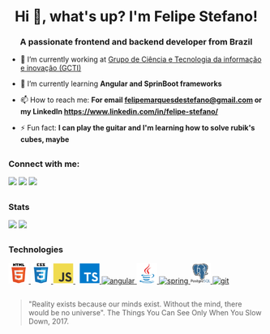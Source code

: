 <h1 align="center">Hi 👋, what's up? I'm Felipe Stefano!</h1>
<h3 align="center">A passionate frontend and backend developer from Brazil</h3>

- 🔭 I’m currently working at [Grupo de Ciência e Tecnologia da informação e inovação (GCTI)](https://gcti.parnamirim.rn.gov.br)

- 🌱 I’m currently learning **Angular and SprinBoot frameworks**

- 📫 How to reach me: **For email felipemarquesdestefano@gmail.com or my LinkedIn https://www.linkedin.com/in/felipe-stefano/**

- ⚡ Fun fact: **I can play the guitar and I'm learning how to solve rubik's cubes, maybe**

##

<h3>Connect with me:</h3>

<div>
  <a href="mailto:felipemarquesdestefano@gmail.com"><img src="https://img.shields.io/badge/Gmail-D14836?style=flat&logo=gmail&logoColor=white"></a>
  <a href="https://www.linkedin.com/in/felipe-stefano/"><img src="https://img.shields.io/badge/LinkedIn-0077B5?style=flat&logo=linkedin&logoColor=white"></a>
  <a href="https://github.com/FelipeMarqueStefano"><img src="https://img.shields.io/badge/GitHub-100000?style=flat&logo=github&logoColor=white"></a>
</div>

##

<h3>Stats</h3>

<div>
  <img src="https://github-readme-stats.vercel.app/api?username=FelipeStefan0&show_icons=true&theme=tokyonight&count_private=true&custom_title=Felipe%20Stefano's%20GitHub%20Stats" height="160px">
  <img src="https://github-readme-stats.vercel.app/api/top-langs/?username=FelipeStefan0&layout=compact&theme=tokyonight" height="160px">
</div>

##

<h3>Technologies</h3>

<div>
  <p> 
    <a href="https://www.w3.org/html/" target="_blank" rel="noreferrer"> <img src="https://raw.githubusercontent.com/devicons/devicon/master/icons/html5/html5-original-wordmark.svg" alt="html5" width="40" height="40"/> </a>
    <a href="https://www.w3schools.com/css/" target="_blank" rel="noreferrer"> <img src="https://raw.githubusercontent.com/devicons/devicon/master/icons/css3/css3-original-wordmark.svg" alt="css3" width="40" height="40"/> </a>
    <a href="https://developer.mozilla.org/en-US/docs/Web/JavaScript" target="_blank" rel="noreferrer"> <img src="https://raw.githubusercontent.com/devicons/devicon/master/icons/javascript/javascript-original.svg" alt="javascript" width="40" height="40"/> </a> &nbsp;
    <a href="https://www.typescriptlang.org/" target="_blank" rel="noreferrer"> <img src="https://raw.githubusercontent.com/devicons/devicon/master/icons/typescript/typescript-original.svg" alt="typescript" width="40" height="40"/> </a> 
    <a href="https://angular.io" target="_blank" rel="noreferrer"> <img src="https://angular.io/assets/images/logos/angular/angular.svg" alt="angular" width="40" height="40"/> </a>
    <a href="https://www.java.com" target="_blank" rel="noreferrer"> <img src="https://raw.githubusercontent.com/devicons/devicon/master/icons/java/java-original.svg" alt="java" width="40" height="40"/> </a>
    <a href="https://spring.io/" target="_blank" rel="noreferrer"> <img src="https://www.vectorlogo.zone/logos/springio/springio-icon.svg" alt="spring" width="40" height="40"/> </a> 
    <a href="https://www.postgresql.org" target="_blank" rel="noreferrer"> <img src="https://raw.githubusercontent.com/devicons/devicon/master/icons/postgresql/postgresql-original-wordmark.svg" alt="postgresql" width="40" height="40"/> </a> 
    <a href="https://git-scm.com/" target="_blank" rel="noreferrer"> <img src="https://www.vectorlogo.zone/logos/git-scm/git-scm-icon.svg" alt="git" width="40" height="40"/> </a> 
  </p>
</div>

##

> "Reality exists because our minds exist. Without the mind, there would be no universe". The Things You Can See Only When You Slow Down, 2017.
